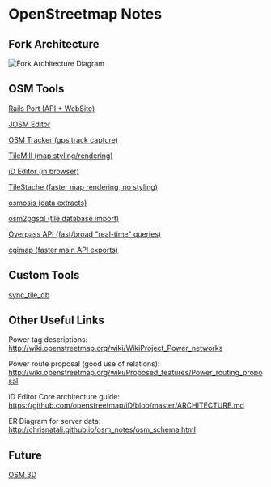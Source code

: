 OpenStreetmap Notes
====================

Fork Architecture
-----------------

![Fork Architecture Diagram](http://chrisnatali.github.io/osm_notes/fork_architecture.svg)

OSM Tools
---------

[Rails Port (API + WebSite)](https://github.com/openstreetmap/openstreetmap-website)

[JOSM Editor](http://josm.openstreetmap.de/wiki)

[OSM Tracker (gps track capture)](http://wiki.openstreetmap.org/wiki/OSMtracker_(Android))

[TileMill (map styling/rendering)](http://wiki.openstreetmap.org/wiki/TileMill)

[iD Editor (in browser)](https://github.com/openstreetmap/iD)

[TileStache (faster map rendering, no styling)](http://tilestache.org/)

[osmosis (data extracts)](https://wiki.openstreetmap.org/wiki/Osmosis)

[osm2pgsql (tile database import)](http://wiki.openstreetmap.org/wiki/Osm2pgsql)

[Overpass API (fast/broad "real-time" queries)](http://wiki.openstreetmap.org/wiki/Overpass_API)

[cgimap (faster main API exports)](https://github.com/zerebubuth/openstreetmap-cgimap)

Custom Tools
------------

[sync_tile_db](https://github.com/chrisnatali/osm-utils/blob/master/sync_tile_db.sh)


Other Useful Links
------------------

Power tag descriptions:  http://wiki.openstreetmap.org/wiki/WikiProject_Power_networks

Power route proposal (good use of relations):  http://wiki.openstreetmap.org/wiki/Proposed_features/Power_routing_proposal

iD Editor Core architecture guide:  https://github.com/openstreetmap/iD/blob/master/ARCHITECTURE.md

ER Diagram for server data:  http://chrisnatali.github.io/osm_notes/osm_schema.html

Future
------

[OSM 3D](http://wiki.openstreetmap.org/wiki/OSM-3D)
